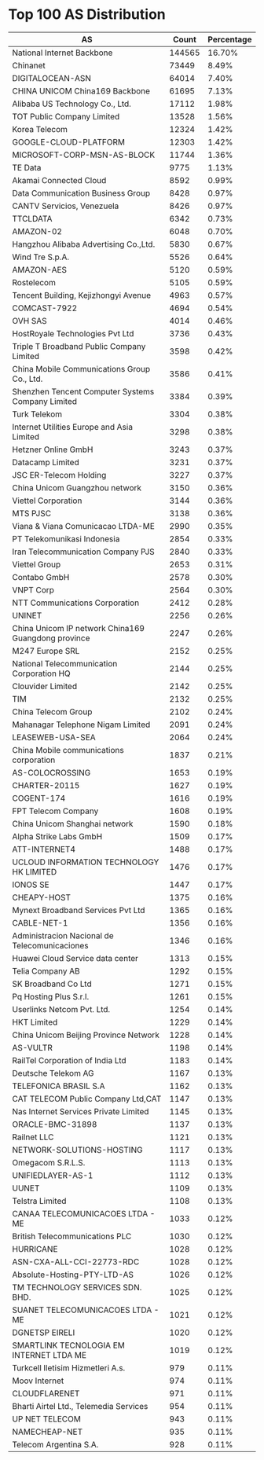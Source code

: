 # Top 100 AS Distribution
| AS | Count | Percentage |
|----|----|----|
| National Internet Backbone | 144565 | 16.70% |
| Chinanet | 73449 | 8.49% |
| DIGITALOCEAN-ASN | 64014 | 7.40% |
| CHINA UNICOM China169 Backbone | 61695 | 7.13% |
| Alibaba US Technology Co., Ltd. | 17112 | 1.98% |
| TOT Public Company Limited | 13528 | 1.56% |
| Korea Telecom | 12324 | 1.42% |
| GOOGLE-CLOUD-PLATFORM | 12303 | 1.42% |
| MICROSOFT-CORP-MSN-AS-BLOCK | 11744 | 1.36% |
| TE Data | 9775 | 1.13% |
| Akamai Connected Cloud | 8592 | 0.99% |
| Data Communication Business Group | 8428 | 0.97% |
| CANTV Servicios, Venezuela | 8426 | 0.97% |
| TTCLDATA | 6342 | 0.73% |
| AMAZON-02 | 6048 | 0.70% |
| Hangzhou Alibaba Advertising Co.,Ltd. | 5830 | 0.67% |
| Wind Tre S.p.A. | 5526 | 0.64% |
| AMAZON-AES | 5120 | 0.59% |
| Rostelecom | 5105 | 0.59% |
| Tencent Building, Kejizhongyi Avenue | 4963 | 0.57% |
| COMCAST-7922 | 4694 | 0.54% |
| OVH SAS | 4014 | 0.46% |
| HostRoyale Technologies Pvt Ltd | 3736 | 0.43% |
| Triple T Broadband Public Company Limited | 3598 | 0.42% |
| China Mobile Communications Group Co., Ltd. | 3586 | 0.41% |
| Shenzhen Tencent Computer Systems Company Limited | 3384 | 0.39% |
| Turk Telekom | 3304 | 0.38% |
| Internet Utilities Europe and Asia Limited | 3298 | 0.38% |
| Hetzner Online GmbH | 3243 | 0.37% |
| Datacamp Limited | 3231 | 0.37% |
| JSC ER-Telecom Holding | 3227 | 0.37% |
| China Unicom Guangzhou network | 3150 | 0.36% |
| Viettel Corporation | 3144 | 0.36% |
| MTS PJSC | 3138 | 0.36% |
| Viana & Viana Comunicacao LTDA-ME | 2990 | 0.35% |
| PT Telekomunikasi Indonesia | 2854 | 0.33% |
| Iran Telecommunication Company PJS | 2840 | 0.33% |
| Viettel Group | 2653 | 0.31% |
| Contabo GmbH | 2578 | 0.30% |
| VNPT Corp | 2564 | 0.30% |
| NTT Communications Corporation | 2412 | 0.28% |
| UNINET | 2256 | 0.26% |
| China Unicom IP network China169 Guangdong province | 2247 | 0.26% |
| M247 Europe SRL | 2152 | 0.25% |
| National Telecommunication Corporation HQ | 2144 | 0.25% |
| Clouvider Limited | 2142 | 0.25% |
| TIM | 2132 | 0.25% |
| China Telecom Group | 2102 | 0.24% |
| Mahanagar Telephone Nigam Limited | 2091 | 0.24% |
| LEASEWEB-USA-SEA | 2064 | 0.24% |
| China Mobile communications corporation | 1837 | 0.21% |
| AS-COLOCROSSING | 1653 | 0.19% |
| CHARTER-20115 | 1627 | 0.19% |
| COGENT-174 | 1616 | 0.19% |
| FPT Telecom Company | 1608 | 0.19% |
| China Unicom Shanghai network | 1590 | 0.18% |
| Alpha Strike Labs GmbH | 1509 | 0.17% |
| ATT-INTERNET4 | 1488 | 0.17% |
| UCLOUD INFORMATION TECHNOLOGY HK LIMITED | 1476 | 0.17% |
| IONOS SE | 1447 | 0.17% |
| CHEAPY-HOST | 1375 | 0.16% |
| Mynext Broadband Services Pvt Ltd | 1365 | 0.16% |
| CABLE-NET-1 | 1356 | 0.16% |
| Administracion Nacional de Telecomunicaciones | 1346 | 0.16% |
| Huawei Cloud Service data center | 1313 | 0.15% |
| Telia Company AB | 1292 | 0.15% |
| SK Broadband Co Ltd | 1271 | 0.15% |
| Pq Hosting Plus S.r.l. | 1261 | 0.15% |
| Userlinks Netcom Pvt. Ltd. | 1254 | 0.14% |
| HKT Limited | 1229 | 0.14% |
| China Unicom Beijing Province Network | 1228 | 0.14% |
| AS-VULTR | 1198 | 0.14% |
| RailTel Corporation of India Ltd | 1183 | 0.14% |
| Deutsche Telekom AG | 1167 | 0.13% |
| TELEFONICA BRASIL S.A | 1162 | 0.13% |
| CAT TELECOM Public Company Ltd,CAT | 1147 | 0.13% |
| Nas Internet Services Private Limited | 1145 | 0.13% |
| ORACLE-BMC-31898 | 1137 | 0.13% |
| Railnet LLC | 1121 | 0.13% |
| NETWORK-SOLUTIONS-HOSTING | 1117 | 0.13% |
| Omegacom S.R.L.S. | 1113 | 0.13% |
| UNIFIEDLAYER-AS-1 | 1112 | 0.13% |
| UUNET | 1109 | 0.13% |
| Telstra Limited | 1108 | 0.13% |
| CANAA TELECOMUNICACOES LTDA - ME | 1033 | 0.12% |
| British Telecommunications PLC | 1030 | 0.12% |
| HURRICANE | 1028 | 0.12% |
| ASN-CXA-ALL-CCI-22773-RDC | 1028 | 0.12% |
| Absolute-Hosting-PTY-LTD-AS | 1026 | 0.12% |
| TM TECHNOLOGY SERVICES SDN. BHD. | 1025 | 0.12% |
| SUANET TELECOMUNICACOES LTDA - ME | 1021 | 0.12% |
| DGNETSP EIRELI | 1020 | 0.12% |
| SMARTLINK TECNOLOGIA EM INTERNET LTDA ME | 1019 | 0.12% |
| Turkcell Iletisim Hizmetleri A.s. | 979 | 0.11% |
| Moov Internet | 974 | 0.11% |
| CLOUDFLARENET | 971 | 0.11% |
| Bharti Airtel Ltd., Telemedia Services | 954 | 0.11% |
| UP NET TELECOM | 943 | 0.11% |
| NAMECHEAP-NET | 935 | 0.11% |
| Telecom Argentina S.A. | 928 | 0.11% |
